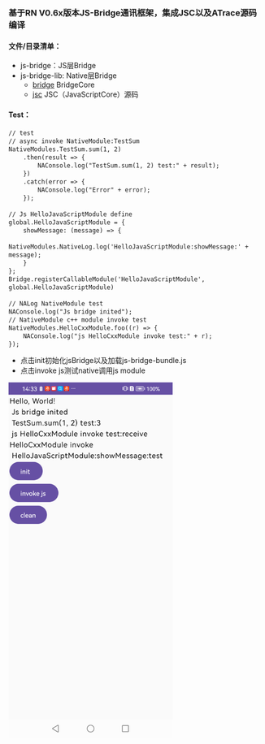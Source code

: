 ### 基于RN V0.6x版本JS-Bridge通讯框架，集成JSC以及ATrace源码编译
#### 文件/目录清单： 
+ js-bridge：JS层Bridge
+ js-bridge-lib: Native层Bridge
  + [bridge](js-bridge-lib/src/main/cpp/bridge) BridgeCore
  + [jsc](js-bridge-lib/src/main/cpp/jsc) JSC（JavaScriptCore）源码
#### Test：
```
// test
// async invoke NativeModule:TestSum
NativeModules.TestSum.sum(1, 2)
    .then(result => {
        NAConsole.log("TestSum.sum(1, 2) test:" + result);
    })
    .catch(error => {
        NAConsole.log("Error" + error);
    });

// Js HelloJavaScriptModule define
global.HelloJavaScriptModule = {
    showMessage: (message) => {
        NativeModules.NativeLog.log('HelloJavaScriptModule:showMessage:' + message);
    }
};
Bridge.registerCallableModule('HelloJavaScriptModule', global.HelloJavaScriptModule)

// NALog NativeModule test
NAConsole.log("Js bridge inited");
// NativeModule c++ module invoke test
NativeModules.HelloCxxModule.foo((r) => {
    NAConsole.log("js HelloCxxModule invoke test:" + r);
});

```
+ 点击init初始化jsBridge以及加载js-bridge-bundle.js
+ 点击invoke js测试native调用js module

<img src="https://github.com/sanyinchen/jsbridge/blob/master/source/demo.png" alt="demo"  height="700">



